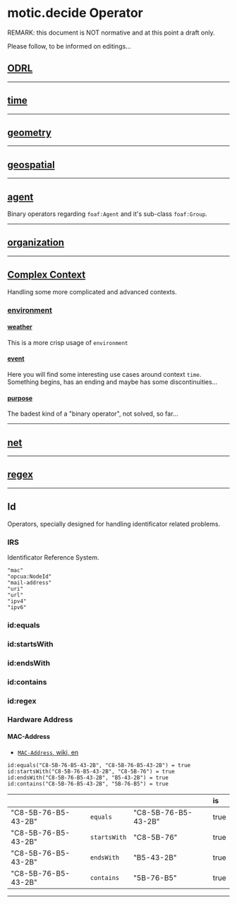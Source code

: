 # motic.decide Operator

REMARK: this document is NOT normative and at this point a draft only. 

Please follow, to be informed on editings...

## [ODRL](./odrl.md)

---

## [time](./time.md)

---

## [geometry](./geometry.md)

---

## [geospatial](./geospatial.md)

---

## [agent](./agent.md)

Binary operators regarding `foaf:Agent` and it's sub-class `foaf:Group`.

---

## [organization](./organization.md)

---

## [Complex Context](./complexcontext)

Handling some more complicated and advanced contexts.

### [environment](./complexcontext/environment/environment.md)

#### [weather](./complexcontext/weather/weather.md)

This is a more crisp usage of `environment`

#### [event](./complexcontext/event/event.md)

Here you will find some interesting use cases around context `time`.
 Something begins, has an ending and maybe has some discontinuities...

#### [purpose](./complexcontext/purpose/purpose.md)

The badest kind of a "binary operator", not solved, so far...


---

## [net](./net.md)

---

## [regex](./regex.md)

---

## Id

Operators, specially designed for handling identificator related problems.

### IRS

Identificator Reference System.

```draft enum
"mac"
"opcua:NodeId"
"mail-address"
"uri"
"url"
"ipv4"
"ipv6"
```

### id:equals
### id:startsWith
### id:endsWith
### id:contains
### id:regex

### Hardware Address

#### MAC-Address

- [`MAC-Address`, wiki, en](https://en.wikipedia.org/wiki/MAC_address)

```pseudocode
id:equals("C8-5B-76-B5-43-2B", "C8-5B-76-B5-43-2B") = true
id:startsWith("C8-5B-76-B5-43-2B", "C8-5B-76") = true
id:endsWith("C8-5B-76-B5-43-2B", "B5-43-2B") = true
id:contains("C8-5B-76-B5-43-2B", "5B-76-B5") = true
```
|   |   |   | is|  
|---|---|---|:---|
| "C8-5B-76-B5-43-2B" | `equals`     | "C8-5B-76-B5-43-2B" | true   |
| "C8-5B-76-B5-43-2B" | `startsWith` | "C8-5B-76"          | true   |
| "C8-5B-76-B5-43-2B" | `endsWith`   | "B5-43-2B"          | true   |
| "C8-5B-76-B5-43-2B" | `contains`   | "5B-76-B5"          | true   |

---